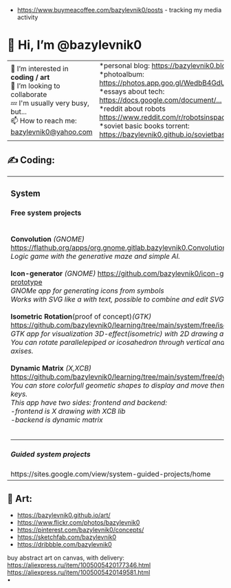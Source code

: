 <table>
<tr>
<ul>
<li>
<a href="https://www.buymeacoffee.com/bazylevnik0/posts">https://www.buymeacoffee.com/bazylevnik0/posts</a> - tracking my media activity<br>
 </li>
 </ul>
 </tr>
 <tr>
  <h1>👋 Hi, I’m @bazylevnik0</h1>
  <td>
👀 I’m interested in <b>coding / art</b><br>
💞️ I’m looking to collaborate<br>
💤 I'm usually very busy, but...<br>
📫 How to reach me: <a href="bazylevnik0@yahoo.com">bazylevnik0@yahoo.com</a>
  </td>
  <td>
*personal blog: <a href="https://bazylevnik0.blogspot.com/">https://bazylevnik0.blogspot.com/</a><br>
*photoalbum: <a href="https://photos.app.goo.gl/WedbB4GdUPUDjcUX8">https://photos.app.goo.gl/WedbB4GdUPUDjcUX8</a><br>
*essays about tech: <a href="https://docs.google.com/document/d/1Y--STgCY3BUBBXWqigA8195b8luMEXXqe2u4CsyWGkA/">https://docs.google.com/document/...</a><br>
*reddit about robots <a href="https://www.reddit.com/r/robotsinspace/">https://www.reddit.com/r/robotsinspace/</a><br>
*soviet basic books torrent: <a href="https://bazylevnik0.github.io/sovietbooks.torrent">https://bazylevnik0.github.io/sovietbasicbooks.torrent</a><br>
  </td>
 </tr>
</table>
<tr>
<td>
<h2>✍️ Coding:</h2>
<table>
<td>
<h3>System</h3>
<h4>Free system projects</h4><br>
<b>Convolution</b> <i>(GNOME)</i> <a href="https://flathub.org/apps/org.gnome.gitlab.bazylevnik0.Convolution">https://flathub.org/apps/org.gnome.gitlab.bazylevnik0.Convolution</a><br>
 <i>Logic game with the generative maze and simple AI.</i><br><br>
<b>Icon-generator</b> <i>(GNOME)</i> <a href="https://github.com/bazylevnik0/icon-generator-prototype">https://github.com/bazylevnik0/icon-generator-prototype</a><br>
<i>GNOMe app for generating icons from symbols <br>
Works with SVG like a with text, possible to combine and edit SVG elements</i><br><br>                                         
<b>Isometric Rotation</b>(proof of concept)<i>(GTK)</i> <a href="https://github.com/bazylevnik0/learning/tree/main/system/free/isometricrotation">https://github.com/bazylevnik0/learning/tree/main/system/free/isometricrotation</a><br>
<i>GTK app for visualization 3D-effect(isometric) with 2D drawing area widget. <br>
 You can rotate parallelepiped or icosahedron through vertical and horizontal axises.</i><br><br>                                         
<b>Dynamic Matrix</b> <i>(X,XCB)</i> <a href="https://github.com/bazylevnik0/learning/tree/main/system/free/dynamicmatrix">https://github.com/bazylevnik0/learning/tree/main/system/free/dynamicmatrix</a><br>
 <i>You can store colorfull geometic shapes to display and move them with arrow-keys.<br>
 This app have two sides: frontend and backend:<br>
  -frontend is X drawing with XCB lib<br>
  -backend is dynamic matrix</i><br><br>
<hr>
<h5>Guided system projects</h5> https://sites.google.com/view/system-guided-projects/home
 </td>
 <td>
 <h3>Web</h3>
<h4>Free web projects</h4><br>
<b>Apps:</b><br>
<a href="https://devpost.com/bazylevnik0">https://devpost.com/bazylevnik0</a><br>
<b>UI pens:</b><br>
<a href="https://codepen.io/collection/mrKNNq">https://codepen.io/collection/mrKNNq</a><br>
<b>Web elements:</b><br>
<a href="https://codepen.io/collection/bNkVVk">https://codepen.io/collection/bNkVVk</a><br>
<b>Games:</b><br>
<a href="https://bazylevnik0.itch.io">https://bazylevnik0.itch.io</a><br>
<b>Repeated classic game intros:</b><br>
<a href="https://bazylevnik0.github.io/learning/web/free/gameintros/">https://bazylevnik0.github.io/learning/web/free/gameintros/</a><br>
<b>Library for 3D elements(in progress):</b><br>
<a href="https://github.com/bazylevnik0/3Delements-source/wiki">https://github.com/bazylevnik0/3Delements-source/wiki</a><br>
<hr>
<h5>Guided web projects</h5> https://sites.google.com/view/web-guided-projects/home
 </td>
</tr>
</table>
<h2>🎨 Art:</h2>
<ul>
<li><a href="https://bazylevnik0.github.io/art/">https://bazylevnik0.github.io/art/</a></li>
<li><a href="https://www.flickr.com/photos/bazylevnik0">https://www.flickr.com/photos/bazylevnik0</a></li> 
<li><a href="https://pinterest.com/bazylevnik0/concepts/">https://pinterest.com/bazylevnik0/concepts/</a></li>
<li><a href="https://sketchfab.com/bazylevnik0">https://sketchfab.com/bazylevnik0</a></li>
<li><a href="https://dribbble.com/bazylevnik0">https://dribbble.com/bazylevnik0</a></li>
</ul>
buy abstract art on canvas, with delivery:<br>
<a href="https://aliexpress.ru/item/1005005420177346.html">https://aliexpress.ru/item/1005005420177346.html</a><br>
<a href="https://aliexpress.ru/item/1005005420149581.html">https://aliexpress.ru/item/1005005420149581.html</a><br>
•

